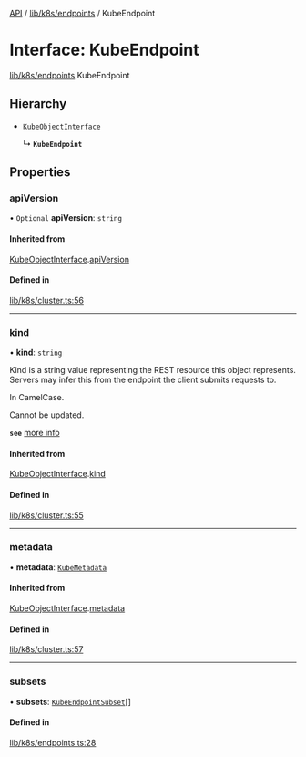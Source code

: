 [API](../API.md) / [lib/k8s/endpoints](../modules/lib_k8s_endpoints.md) / KubeEndpoint

# Interface: KubeEndpoint

[lib/k8s/endpoints](../modules/lib_k8s_endpoints.md).KubeEndpoint

## Hierarchy

- [`KubeObjectInterface`](lib_k8s_cluster.KubeObjectInterface.md)

  ↳ **`KubeEndpoint`**

## Properties

### apiVersion

• `Optional` **apiVersion**: `string`

#### Inherited from

[KubeObjectInterface](lib_k8s_cluster.KubeObjectInterface.md).[apiVersion](lib_k8s_cluster.KubeObjectInterface.md#apiversion)

#### Defined in

[lib/k8s/cluster.ts:56](https://github.com/kubernetes-sigs/headlamp/blob/072d2509b/frontend/src/lib/k8s/cluster.ts#L56)

___

### kind

• **kind**: `string`

Kind is a string value representing the REST resource this object represents.
Servers may infer this from the endpoint the client submits requests to.

In CamelCase.

Cannot be updated.

**`see`** [more info](https://git.k8s.io/community/contributors/devel/sig-architecture/api-conventions.md#types-kinds)

#### Inherited from

[KubeObjectInterface](lib_k8s_cluster.KubeObjectInterface.md).[kind](lib_k8s_cluster.KubeObjectInterface.md#kind)

#### Defined in

[lib/k8s/cluster.ts:55](https://github.com/kubernetes-sigs/headlamp/blob/072d2509b/frontend/src/lib/k8s/cluster.ts#L55)

___

### metadata

• **metadata**: [`KubeMetadata`](lib_k8s_cluster.KubeMetadata.md)

#### Inherited from

[KubeObjectInterface](lib_k8s_cluster.KubeObjectInterface.md).[metadata](lib_k8s_cluster.KubeObjectInterface.md#metadata)

#### Defined in

[lib/k8s/cluster.ts:57](https://github.com/kubernetes-sigs/headlamp/blob/072d2509b/frontend/src/lib/k8s/cluster.ts#L57)

___

### subsets

• **subsets**: [`KubeEndpointSubset`](lib_k8s_endpoints.KubeEndpointSubset.md)[]

#### Defined in

[lib/k8s/endpoints.ts:28](https://github.com/kubernetes-sigs/headlamp/blob/072d2509b/frontend/src/lib/k8s/endpoints.ts#L28)
